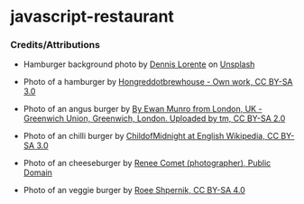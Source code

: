 # javascript-restaurant

### Credits/Attributions

- Hamburger background photo by [Dennis Lorente](https://unsplash.com/@blazecreations?utm_content=creditCopyText&utm_medium=referral&utm_source=unsplash) on [Unsplash](https://unsplash.com/photos/three-hamburgers-with-lettuce-tomato-and-cheese-opR72zVIIBI?utm_content=creditCopyText&utm_medium=referral&utm_source=unsplash)

- Photo of a hamburger by [Hongreddotbrewhouse - Own work, CC BY-SA 3.0](https://commons.wikimedia.org/w/index.php?curid=33551162)

- Photo of an angus burger by [By Ewan Munro from London, UK - Greenwich Union, Greenwich, London. Uploaded by tm, CC BY-SA 2.0](https://commons.wikimedia.org/w/index.php?curid=24281849)

- Photo of an chilli burger by [ChildofMidnight at English Wikipedia, CC BY-SA 3.0](https://commons.wikimedia.org/w/index.php?curid=25296924)

- Photo of an cheeseburger by [Renee Comet (photographer), Public Domain](https://commons.wikimedia.org/w/index.php?curid=1635314)

- Photo of an veggie burger by [Roee Shpernik, CC BY-SA 4.0](https://commons.wikimedia.org/w/index.php?curid=35019440)
